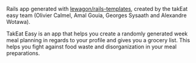 Rails app generated with [lewagon/rails-templates](https://github.com/lewagon/rails-templates), created by the takEat easy team (Olivier Calmel, Amal Gouia, Georges Sysaath and Alexandre Wotawa).

TakEat Easy is an app that helps you create a randomly generated week meal planning in regards to your profile and gives you a grocery list. This helps you fight against food waste and disorganization in your meal preparations.
